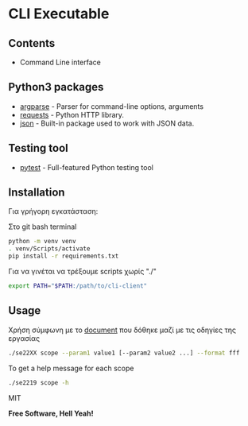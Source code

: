 # CLI Executable

## Contents
- Command Line interface

## Python3 packages

- [argparse] - Parser for command-line options, arguments 
- [requests] - Python HTTP library.
- [json]     - Built-in package used to work with JSON data.


## Testing tool
- [pytest] - Full-featured Python testing tool

## Installation
Για γρήγορη εγκατάσταση:

Στο git bash terminal
```sh
python -m venv venv
. venv/Scripts/activate
pip install -r requirements.txt
```
Για να γινέται να τρέξουμε scripts χωρίς "./"
```sh
export PATH="$PATH:/path/to/cli-client"
```

## Usage 
Χρήση σύμφωνη με το [document] που δόθηκε μαζί με τις οδηγίες της εργασίας
```sh
./se22XX scope --param1 value1 [--param2 value2 ...] --format fff
```
To get a help message for each scope
```sh
./se2219 scope -h
```

MIT

**Free Software, Hell Yeah!**

   [argparse]: https://docs.python.org/3/library/argparse.html
   [json]:https://docs.python.org/3/library/json.html
   [pytest]: https://docs.pytest.org/en/stable/
   [requests]: https://requests.readthedocs.io/en/master/
   [document]: https://helios.ntua.gr/pluginfile.php/1959/course/section/16951/project_softeng2022_part2_v01a.pdf
